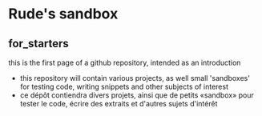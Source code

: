 # Rude's sandbox
## for_starters
this is the first page of a github repository, intended as an introduction
* this repository will contain various projects, as well small 'sandboxes' for testing code, writing snippets and other subjects of interest
* ce dépôt contiendra divers projets, ainsi que de petits «sandbox» pour tester le code, écrire des extraits et d'autres sujets d'intérêt
